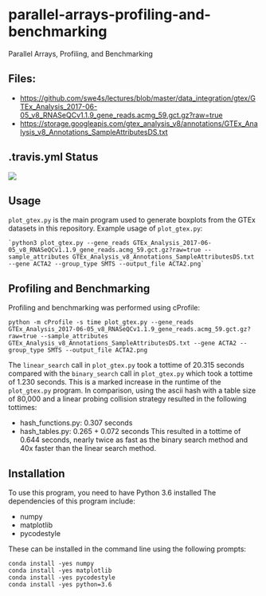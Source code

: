 # parallel-arrays-profiling-and-benchmarking
Parallel Arrays, Profiling, and Benchmarking

## Files:
- https://github.com/swe4s/lectures/blob/master/data_integration/gtex/GTEx_Analysis_2017-06-05_v8_RNASeQCv1.1.9_gene_reads.acmg_59.gct.gz?raw=true
- https://storage.googleapis.com/gtex_analysis_v8/annotations/GTEx_Analysis_v8_Annotations_SampleAttributesDS.txt

## .travis.yml Status
![](https://travis-ci.com/cu-swe4s-fall-2019/parallel-arrays-profiling-and-benchmarking-rymo1354.svg?branch=master)

## Usage
`plot_gtex.py` is the main program used to generate boxplots from the GTEx datasets in this repository. Example usage of `plot_gtex.py`:

```
`python3 plot_gtex.py --gene_reads GTEx_Analysis_2017-06-05_v8_RNASeQCv1.1.9_gene_reads.acmg_59.gct.gz?raw=true --sample_attributes GTEx_Analysis_v8_Annotations_SampleAttributesDS.txt --gene ACTA2 --group_type SMTS --output_file ACTA2.png`
```

## Profiling and Benchmarking
Profiling and benchmarking was performed using cProfile:
```
python -m cProfile -s time plot_gtex.py --gene_reads GTEx_Analysis_2017-06-05_v8_RNASeQCv1.1.9_gene_reads.acmg_59.gct.gz?raw=true --sample_attributes GTEx_Analysis_v8_Annotations_SampleAttributesDS.txt --gene ACTA2 --group_type SMTS --output_file ACTA2.png
```
The `linear_search` call in `plot_gtex.py` took a tottime of 20.315 seconds compared with the `binary_search` call in `plot_gtex.py` which took a tottime of 1.230 seconds. This is a marked increase in the runtime of the `plot_gtex.py` program. In comparison, using the ascii hash with a table size of 80,000 and a linear probing collision strategy resulted in the following tottimes:
* hash_functions.py: 0.307 seconds
* hash_tables.py: 0.265 + 0.072 seconds
This resulted in a tottime of 0.644 seconds, nearly twice as fast as the binary search method and 40x faster than the linear search method. 
 
## Installation
To use this program, you need to have Python 3.6 installed
The dependencies of this program include: 
- numpy
- matplotlib
- pycodestyle

These can be installed in the command line using the following prompts: 
```
conda install -yes numpy
conda install -yes matplotlib
conda install -yes pycodestyle
conda install -yes python=3.6
